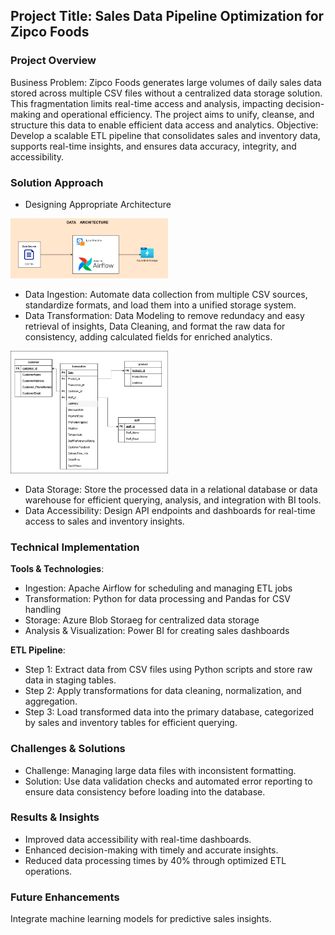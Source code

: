 ## Project Title: Sales Data Pipeline Optimization for Zipco Foods
### Project Overview
Business Problem: Zipco Foods generates large volumes of daily sales data stored across multiple CSV files without a centralized data storage solution. This fragmentation limits real-time access and analysis, impacting decision-making and operational efficiency. The project aims to unify, cleanse, and structure this data to enable efficient data access and analytics.
Objective: Develop a scalable ETL pipeline that consolidates sales and inventory data, supports real-time insights, and ensures data accuracy, integrity, and accessibility.

### Solution Approach

- Designing Appropriate Architecture

<img src="architecture.png" alt="Image Description" width="50%"/>

- Data Ingestion: Automate data collection from multiple CSV sources, standardize formats, and load them into a unified storage system.
- Data Transformation: Data Modeling to remove redundacy and easy retrieval of insights, Data Cleaning, and format the raw data for consistency, adding calculated fields for enriched analytics.
<img src="zipco-Page-2.drawio.png" alt="Image Description" width="50%"/>

- Data Storage: Store the processed data in a relational database or data warehouse for efficient querying, analysis, and integration with BI tools.
- Data Accessibility: Design API endpoints and dashboards for real-time access to sales and inventory insights.
### Technical Implementation
**Tools & Technologies**:
- Ingestion: Apache Airflow for scheduling and managing ETL jobs
- Transformation: Python for data processing and Pandas for CSV handling
- Storage: Azure Blob Storaeg for centralized data storage
- Analysis & Visualization: Power BI for creating sales dashboards

**ETL Pipeline**:
- Step 1: Extract data from CSV files using Python scripts and store raw data in staging tables.
- Step 2: Apply transformations for data cleaning, normalization, and aggregation.
- Step 3: Load transformed data into the primary database, categorized by sales and inventory tables for efficient querying.
### Challenges & Solutions
- Challenge: Managing large data files with inconsistent formatting.
- Solution: Use data validation checks and automated error reporting to ensure data consistency before loading into the database.
### Results & Insights
- Improved data accessibility with real-time dashboards.
- Enhanced decision-making with timely and accurate insights.
- Reduced data processing times by 40% through optimized ETL operations.
### Future Enhancements
Integrate machine learning models for predictive sales insights.

